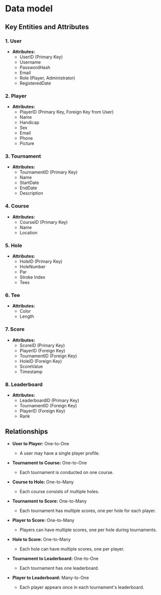 # Data model

## Key Entities and Attributes

### 1. User
- **Attributes:**
    - UserID (Primary Key)
    - Username
    - PasswordHash
    - Email
    - Role (Player, Administrator)
    - RegisteredDate

### 2. Player
- **Attributes:**
    - PlayerID (Primary Key, Foreign Key from User)
    - Name
    - Handicap
    - Sex
    - Email
    - Phone
    - Picture

### 3. Tournament
- **Attributes:**
    - TournamentID (Primary Key)
    - Name
    - StartDate
    - EndDate
    - Description

### 4. Course
- **Attributes:**
    - CourseID (Primary Key)
    - Name
    - Location

### 5. Hole
- **Attributes:**
    - HoleID (Primary Key)
    - HoleNumber
    - Par
    - Stroke Index
    - Tees

### 6. Tee
- **Attributes:**
    - Color
    - Length

### 7. Score
- **Attributes:**
    - ScoreID (Primary Key)
    - PlayerID (Foreign Key)
    - TournamentID (Foreign Key)
    - HoleID (Foreign Key)
    - ScoreValue
    - Timestamp

### 8. Leaderboard
- **Attributes:**
    - LeaderboardID (Primary Key)
    - TournamentID (Foreign Key)
    - PlayerID (Foreign Key)
    - Rank

## Relationships

- **User to Player:** One-to-One
    - A user may have a single player profile.

- **Tournament to Course:** One-to-One
    - Each tournament is conducted on one course.

- **Course to Hole:** One-to-Many
    - Each course consists of multiple holes.

- **Tournament to Score:** One-to-Many
    - Each tournament has multiple scores, one per hole for each player.

- **Player to Score:** One-to-Many
    - Players can have multiple scores, one per hole during tournaments.

- **Hole to Score:** One-to-Many
    - Each hole can have multiple scores, one per player.

- **Tournament to Leaderboard:** One-to-One
    - Each tournament has one leaderboard.

- **Player to Leaderboard:** Many-to-One
    - Each player appears once in each tournament's leaderboard.